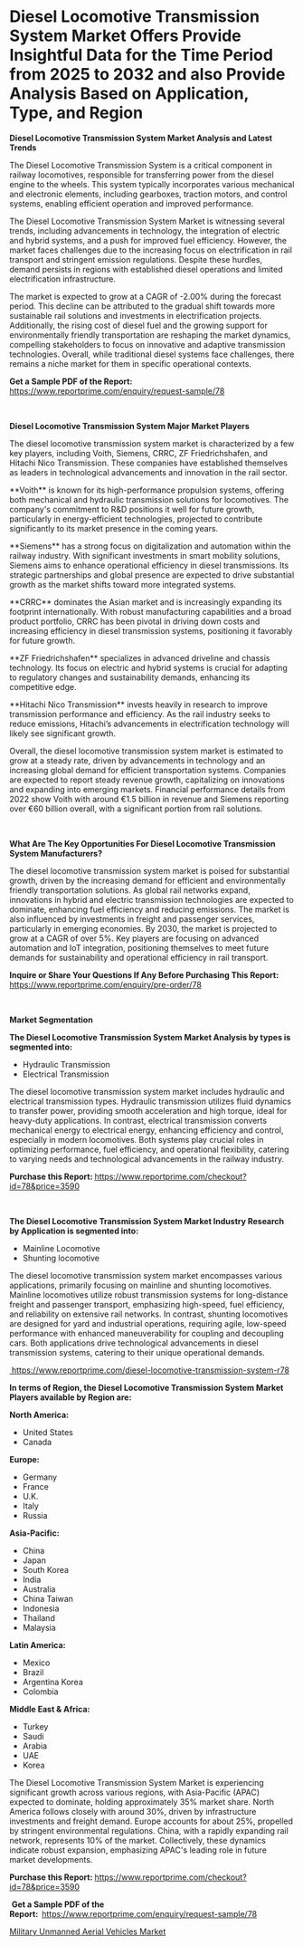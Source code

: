 <p><h1>Diesel Locomotive Transmission System Market Offers Provide Insightful Data for the Time Period from 2025 to 2032 and also Provide Analysis Based on Application, Type, and Region</h1></p><p><strong>Diesel Locomotive Transmission System Market Analysis and Latest Trends</strong></p>
<p><p>The Diesel Locomotive Transmission System is a critical component in railway locomotives, responsible for transferring power from the diesel engine to the wheels. This system typically incorporates various mechanical and electronic elements, including gearboxes, traction motors, and control systems, enabling efficient operation and improved performance.</p><p>The Diesel Locomotive Transmission System Market is witnessing several trends, including advancements in technology, the integration of electric and hybrid systems, and a push for improved fuel efficiency. However, the market faces challenges due to the increasing focus on electrification in rail transport and stringent emission regulations. Despite these hurdles, demand persists in regions with established diesel operations and limited electrification infrastructure.</p><p>The market is expected to grow at a CAGR of -2.00% during the forecast period. This decline can be attributed to the gradual shift towards more sustainable rail solutions and investments in electrification projects. Additionally, the rising cost of diesel fuel and the growing support for environmentally friendly transportation are reshaping the market dynamics, compelling stakeholders to focus on innovative and adaptive transmission technologies. Overall, while traditional diesel systems face challenges, there remains a niche market for them in specific operational contexts.</p></p>
<p><strong>Get a Sample PDF of the Report:&nbsp;</strong> <a href="https://www.reportprime.com/enquiry/request-sample/78?utm_campaign=3278&utm_medium=2&utm_source=Github&utm_content=ia&utm_term=17032025&utm_id=diesel-locomotive-transmission-system">https://www.reportprime.com/enquiry/request-sample/78</a></p>
<p>&nbsp;</p>
<p><strong>Diesel Locomotive Transmission System Major Market Players</strong></p>
<p><p>The diesel locomotive transmission system market is characterized by a few key players, including Voith, Siemens, CRRC, ZF Friedrichshafen, and Hitachi Nico Transmission. These companies have established themselves as leaders in technological advancements and innovation in the rail sector.</p><p>**Voith** is known for its high-performance propulsion systems, offering both mechanical and hydraulic transmission solutions for locomotives. The company's commitment to R&D positions it well for future growth, particularly in energy-efficient technologies, projected to contribute significantly to its market presence in the coming years.</p><p>**Siemens** has a strong focus on digitalization and automation within the railway industry. With significant investments in smart mobility solutions, Siemens aims to enhance operational efficiency in diesel transmissions. Its strategic partnerships and global presence are expected to drive substantial growth as the market shifts toward more integrated systems.</p><p>**CRRC** dominates the Asian market and is increasingly expanding its footprint internationally. With robust manufacturing capabilities and a broad product portfolio, CRRC has been pivotal in driving down costs and increasing efficiency in diesel transmission systems, positioning it favorably for future growth.</p><p>**ZF Friedrichshafen** specializes in advanced driveline and chassis technology. Its focus on electric and hybrid systems is crucial for adapting to regulatory changes and sustainability demands, enhancing its competitive edge.</p><p>**Hitachi Nico Transmission** invests heavily in research to improve transmission performance and efficiency. As the rail industry seeks to reduce emissions, Hitachi’s advancements in electrification technology will likely see significant growth.</p><p>Overall, the diesel locomotive transmission system market is estimated to grow at a steady rate, driven by advancements in technology and an increasing global demand for efficient transportation systems. Companies are expected to report steady revenue growth, capitalizing on innovations and expanding into emerging markets. Financial performance details from 2022 show Voith with around €1.5 billion in revenue and Siemens reporting over €60 billion overall, with a significant portion from rail solutions.</p></p>
<p>&nbsp;</p>
<p><strong>What Are The Key Opportunities For Diesel Locomotive Transmission System Manufacturers?</strong></p>
<p><p>The diesel locomotive transmission system market is poised for substantial growth, driven by the increasing demand for efficient and environmentally friendly transportation solutions. As global rail networks expand, innovations in hybrid and electric transmission technologies are expected to dominate, enhancing fuel efficiency and reducing emissions. The market is also influenced by investments in freight and passenger services, particularly in emerging economies. By 2030, the market is projected to grow at a CAGR of over 5%. Key players are focusing on advanced automation and IoT integration, positioning themselves to meet future demands for sustainability and operational efficiency in rail transport.</p></p>
<p><strong>Inquire or Share Your Questions If Any Before Purchasing This Report:</strong> <a href="https://www.reportprime.com/enquiry/pre-order/78?utm_campaign=3278&utm_medium=2&utm_source=Github&utm_content=ia&utm_term=17032025&utm_id=diesel-locomotive-transmission-system">https://www.reportprime.com/enquiry/pre-order/78</a></p>
<p>&nbsp;</p>
<p><strong>Market Segmentation</strong></p>
<p><strong>The Diesel Locomotive Transmission System Market Analysis by types is segmented into:</strong></p>
<p><ul><li>Hydraulic Transmission</li><li>Electrical Transmission</li></ul></p>
<p><p>The diesel locomotive transmission system market includes hydraulic and electrical transmission types. Hydraulic transmission utilizes fluid dynamics to transfer power, providing smooth acceleration and high torque, ideal for heavy-duty applications. In contrast, electrical transmission converts mechanical energy to electrical energy, enhancing efficiency and control, especially in modern locomotives. Both systems play crucial roles in optimizing performance, fuel efficiency, and operational flexibility, catering to varying needs and technological advancements in the railway industry.</p></p>
<p><strong>Purchase this Report:&nbsp;</strong><a href="https://www.reportprime.com/checkout?id=78&price=3590&utm_campaign=3278&utm_medium=2&utm_source=Github&utm_content=ia&utm_term=17032025&utm_id=diesel-locomotive-transmission-system">https://www.reportprime.com/checkout?id=78&price=3590</a></p>
<p>&nbsp;</p>
<p><strong>The Diesel Locomotive Transmission System Market Industry Research by Application is segmented into:</strong></p>
<p><ul><li>Mainline Locomotive</li><li>Shunting locomotive</li></ul></p>
<p><p>The diesel locomotive transmission system market encompasses various applications, primarily focusing on mainline and shunting locomotives. Mainline locomotives utilize robust transmission systems for long-distance freight and passenger transport, emphasizing high-speed, fuel efficiency, and reliability on extensive rail networks. In contrast, shunting locomotives are designed for yard and industrial operations, requiring agile, low-speed performance with enhanced maneuverability for coupling and decoupling cars. Both applications drive technological advancements in diesel transmission systems, catering to their unique operational demands.</p></p>
<p><a href="https://www.reportprime.com/diesel-locomotive-transmission-system-r78?utm_campaign=3278&utm_medium=2&utm_source=Github&utm_content=ia&utm_term=17032025&utm_id=diesel-locomotive-transmission-system">&nbsp;https://www.reportprime.com/diesel-locomotive-transmission-system-r78</a></p>
<p><strong>In terms of Region, the Diesel Locomotive Transmission System Market Players available by Region are:</strong></p>
<p>
    <p> <strong> North America: </strong>
        <ul>
            <li>United States</li>
            <li>Canada</li>
        </ul>
        </p> 
    <p> <strong> Europe: </strong>
        <ul>
            <li>Germany</li>
            <li>France</li>
            <li>U.K.</li>
            <li>Italy</li>
            <li>Russia</li>
        </ul>
        </p> 
    <p> <strong> Asia-Pacific: </strong>
        <ul>
            <li>China</li>
            <li>Japan</li>
            <li>South Korea</li>
            <li>India</li>
            <li>Australia</li>
            <li>China Taiwan</li>
            <li>Indonesia</li>
            <li>Thailand</li>
            <li>Malaysia</li>
        </ul>
        </p> 
    <p> <strong> Latin America: </strong>
        <ul>
            <li>Mexico</li>
            <li>Brazil</li>
            <li>Argentina Korea</li>
            <li>Colombia</li>
        </ul>
        </p> 
    <p> <strong> Middle East & Africa: </strong>
        <ul>
            <li>Turkey</li>
            <li>Saudi</li>
            <li>Arabia</li>
            <li>UAE</li>
            <li>Korea</li>
        </ul>
    </p>
    </p>
<p><p>The Diesel Locomotive Transmission System Market is experiencing significant growth across various regions, with Asia-Pacific (APAC) expected to dominate, holding approximately 35% market share. North America follows closely with around 30%, driven by infrastructure investments and freight demand. Europe accounts for about 25%, propelled by stringent environmental regulations. China, with a rapidly expanding rail network, represents 10% of the market. Collectively, these dynamics indicate robust expansion, emphasizing APAC's leading role in future market developments.</p></p>
<p><strong>Purchase this Report: </strong><a href="https://www.reportprime.com/checkout?id=78&price=3590&utm_campaign=3278&utm_medium=2&utm_source=Github&utm_content=ia&utm_term=17032025&utm_id=diesel-locomotive-transmission-system">https://www.reportprime.com/checkout?id=78&price=3590</a></p>
<p>&nbsp;<strong>Get a Sample PDF of the Report:&nbsp;&nbsp;</strong><a href="https://www.reportprime.com/enquiry/request-sample/78?utm_campaign=3278&utm_medium=2&utm_source=Github&utm_content=ia&utm_term=17032025&utm_id=diesel-locomotive-transmission-system">https://www.reportprime.com/enquiry/request-sample/78</a></p>
<p><strong></strong></p>
<p><p><a href="https://github.com/rrosasdaunas/Market-Research-Report-List-1/blob/main/military-unmanned-aerial-vehicles-market.md?utm_campaign=3278&utm_medium=2&utm_source=Github&utm_content=ia&utm_term=17032025&utm_id=diesel-locomotive-transmission-system">Military Unmanned Aerial Vehicles Market</a></p></p>